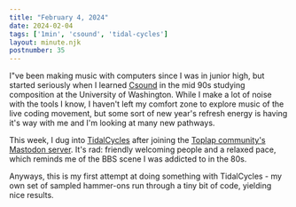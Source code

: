 ```yaml
---
title: "February 4, 2024"
date: 2024-02-04
tags: ['1min', 'csound', 'tidal-cycles']
layout: minute.njk
postnumber: 35
---
```



I"ve been making music with computers since I was in junior high, but started seriously when I learned [Csound](https://csound.com/) in the mid 90s studying composition at the University of Washington. While I make a lot of noise with the tools I know, I haven't left my comfort zone to explore music of the live coding movement, but some sort of new year's refresh energy is having it's way with me and I'm looking at many new pathways. 

This week, I dug into [TidalCycles](https://tidalcycles.org/) after joining the [Toplap community's Mastodon server](https://social.toplap.org/home). It's rad: friendly welcoming people and a relaxed pace, which reminds me of the BBS scene I was addicted to in the 80s. 

Anyways, this is my first attempt at doing something with TidalCycles - my own set of sampled hammer-ons run through a tiny bit of code, yielding nice results.  




